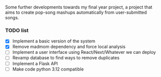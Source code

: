 Some further developments towards my final year project, a project that aims to create pop-song mashups automatically from user-submitted songs.

### TODO list
- [x] Implement a basic version of the system
- [x] Remove madmom dependency and force local analysis
- [ ] Implement a user interface using React/Next/Whatever we can deploy
- [ ] Revamp database to find ways to remove duplicates
- [ ] Implement a Flask API
- [ ] Make code python 3.12 compatible
